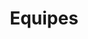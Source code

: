 ---
equipes:
- membre:
  - nom: Thomas Mrt
  - nom: "S\xE9bastien ."
  - nom: Marie L
  - nom: Christophe Dehillotte
  - nom: jean-charles roussel
  - nom: Satya Wiplier
  - nom: Alain Seguy
  - nom: Mari On
  - nom: Nicolas Cognet
  nom: Equipe 1
- membre:
  - nom: "S\xE9bastien Buczynski"
  - nom: Aurore Meresse
  - nom: Cathy BOGNON
  - nom: Frederic Zaugg
  - nom: Marie Leger
  - nom: corentin paya
  - nom: Trang Tran
  - nom: emmanuelle brouder
  - nom: Nz Van
  nom: Equipe 2
- membre:
  - nom: Bryan Simpson
  - nom: Colette VAUCHEL
  - nom: Sylvain Wiplier
  - nom: virginy pilloud
  - nom: "Lo\xEFc Le Gal"
  - nom: "Elodie Lef\xE8vre"
  - nom: Juliette Godart
  - nom: Julie Leger
  - nom: Sophie Rollin
  - nom: Timothee Delauriere
  nom: Equipe 3
title: Equipes
---